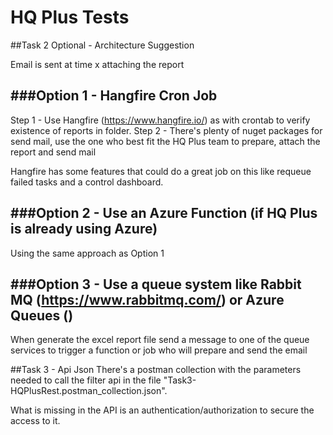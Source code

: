 # HQ Plus Tests

##Task 2 Optional - Architecture Suggestion

Email is sent at time x attaching the report

###Option 1 - Hangfire Cron Job
-------------------------------------------------------------------------------------------------------
Step 1 - Use Hangfire (https://www.hangfire.io/) as with crontab to verify existence of reports in folder.
Step 2 - There's plenty of nuget packages for send mail, use the one who best fit the HQ Plus team to prepare, attach the report and send mail

Hangfire has some features that could do a great job on this like requeue failed tasks and a control dashboard.

###Option 2 - Use an Azure Function (if HQ Plus is already using Azure)
-------------------------------------------------------------------------------------------------------
Using the same approach as Option 1

###Option 3 - Use a queue system like Rabbit MQ (https://www.rabbitmq.com/) or Azure Queues ()
-------------------------------------------------------------------------------------------------------
When generate the excel report file send a message to one of the queue services to trigger a function
or job who will prepare and send the email

##Task 3 - Api Json 
There's a postman collection with the parameters needed to call the filter api in the file "Task3-HQPlusRest.postman_collection.json".

What is missing in the API is an authentication/authorization to secure the access to it.



